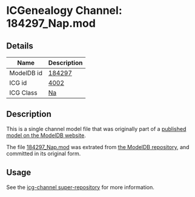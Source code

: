 # ICGenealogy Channel: 184297\_Nap.mod

## Details

Name | Description
---- | -----------
ModelDB id | [184297](http://senselab.med.yale.edu/ModelDB/ShowModel.cshtml?model=184297)
ICG id | [4002](http://icg.neurotheory.ox.ac.uk/channels/2/4002)
ICG Class | [Na](http://icg.neurotheory.ox.ac.uk/channels/2)

## Description

This is a single channel model file that was originally part of a [published model on the ModelDB website](http://senselab.med.yale.edu/mModelDB/ShowModel.cshtml?model=184297).

The file [184297\_Nap.mod](184297_Nap.mod) was extrated from [the ModelDB repository](http://senselab.med.yale.edu/ModelDB/ShowModel.cshtml?model=184297), and committed in its original form.

## Usage

See the [icg-channel super-repository](https://github.com/icgenealogy/icg-channels) for more information.